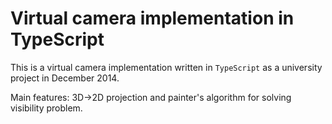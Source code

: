 # Virtual camera implementation in TypeScript

This is a virtual camera implementation written in `TypeScript` as a university project in December 2014.

Main features: 3D->2D projection and painter's algorithm for solving visibility problem.
